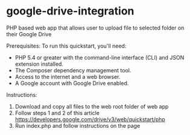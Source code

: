 # google-drive-integration
PHP based web app that allows user to upload file to selected folder on their Google Drive

Prerequisites:
To run this quickstart, you'll need:

- PHP 5.4 or greater with the command-line interface (CLI) and JSON extension installed.
- The Composer dependency management tool.
- Access to the internet and a web browser.
- A Google account with Google Drive enabled.

Instructions:
1. Download and copy all files to the web root folder of web app
2. Follow steps 1 and 2 of this article https://developers.google.com/drive/v3/web/quickstart/php
3. Run index.php and follow instructions on the page

